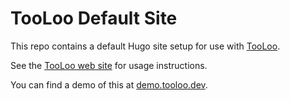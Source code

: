 # TooLoo Default Site

This repo contains a default Hugo site setup for use with [TooLoo](https://tooloo.dev).


See the [TooLoo web site](https://tooloo.dev) for usage instructions.

You can find a demo of this at [demo.tooloo.dev](https://demo.tooloo.dev).
